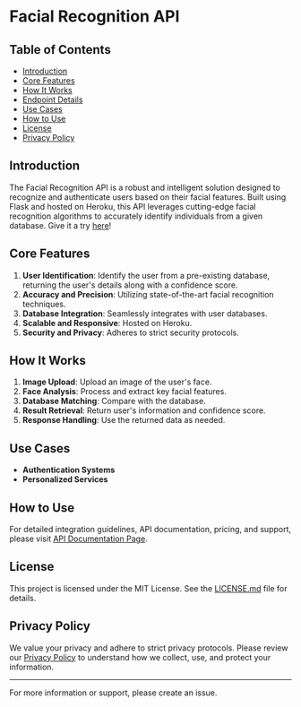 # Facial Recognition API

## Table of Contents
- [Introduction](#introduction)
- [Core Features](#core-features)
- [How It Works](#how-it-works)
- [Endpoint Details](#endpoint-details)
- [Use Cases](#use-cases)
- [How to Use](#how-to-use)
- [License](#license)
- [Privacy Policy](#privacy-policy)

## Introduction
The Facial Recognition API is a robust and intelligent solution designed to recognize and authenticate users based on their facial features. Built using Flask and hosted on Heroku, this API leverages cutting-edge facial recognition algorithms to accurately identify individuals from a given database. Give it a try [here](https://flask-api-omnilense.herokuapp.com/)!

## Core Features
1. **User Identification**: Identify the user from a pre-existing database, returning the user's details along with a confidence score.
2. **Accuracy and Precision**: Utilizing state-of-the-art facial recognition techniques.
3. **Database Integration**: Seamlessly integrates with user databases.
4. **Scalable and Responsive**: Hosted on Heroku.
5. **Security and Privacy**: Adheres to strict security protocols.

## How It Works
1. **Image Upload**: Upload an image of the user's face.
2. **Face Analysis**: Process and extract key facial features.
3. **Database Matching**: Compare with the database.
4. **Result Retrieval**: Return user's information and confidence score.
5. **Response Handling**: Use the returned data as needed.

## Use Cases
- **Authentication Systems**
- **Personalized Services**

## How to Use
For detailed integration guidelines, API documentation, pricing, and support, please visit [API Documentation Page]([https://your-api-domain.com/docs](https://flask-api-omnilense.herokuapp.com/documentation)).

## License
This project is licensed under the MIT License. See the [LICENSE.md](LICENSE.md) file for details.

## Privacy Policy
We value your privacy and adhere to strict privacy protocols. Please review our [Privacy Policy](PRIVACY_POLICY.md) to understand how we collect, use, and protect your information.

---

For more information or support, please create an issue.
